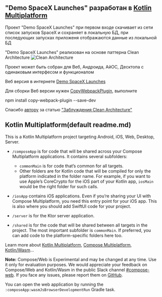 ## "Demo SpaceX Launches" разработан в [Kotlin Multiplatform](https://kotlinlang.org/docs/multiplatform.html)

Проект "Demo SpaceX Launches" при первом входе скачивает из сети список запусков SpaceX и сохраняет в локальную БД, при последующих запусках приложеня отображаются данные из локальной БД

"Demo SpaceX Launches" реализован на основе паттерна Сlean Architecture
![Сlean Architecture](https://habrastorage.org/r/w1560/web/cbe/3fd/ad2/cbe3fdad2be24de3bd4dda6c66d56d76.png)

Проект может быть собран для Веб, Андроида, АйОС, Десктопа с одинаковым интерфесом и функционалом

Веб версия в интернете [Demo SpaceX Launches](https://xpusherproj.web.app/)

Для сборки Веб версии нужен [CopyWebpackPlugin](https://webpack.js.org/plugins/copy-webpack-plugin/), выполните

npm install copy-webpack-plugin --save-dev

Спасибо [автору](https://habr.com/ru/users/Jeevuz/) за статью [ "Заблуждения Clean Architecture"](https://habr.com/ru/companies/mobileup/articles/335382/)



## Kotlin Multiplatform(default readme.md)

This is a Kotlin Multiplatform project targeting Android, iOS, Web, Desktop, Server.

* `/composeApp` is for code that will be shared across your Compose Multiplatform applications.
  It contains several subfolders:
  - `commonMain` is for code that’s common for all targets.
  - Other folders are for Kotlin code that will be compiled for only the platform indicated in the folder name.
    For example, if you want to use Apple’s CoreCrypto for the iOS part of your Kotlin app,
    `iosMain` would be the right folder for such calls.

* `/iosApp` contains iOS applications. Even if you’re sharing your UI with Compose Multiplatform,
  you need this entry point for your iOS app. This is also where you should add SwiftUI code for your project.

* `/server` is for the Ktor server application.

* `/shared` is for the code that will be shared between all targets in the project.
  The most important subfolder is `commonMain`. If preferred, you can add code to the platform-specific folders here too.


Learn more about [Kotlin Multiplatform](https://www.jetbrains.com/help/kotlin-multiplatform-dev/get-started.html),
[Compose Multiplatform](https://github.com/JetBrains/compose-multiplatform/#compose-multiplatform),
[Kotlin/Wasm](https://kotl.in/wasm/)…

**Note:** Compose/Web is Experimental and may be changed at any time. Use it only for evaluation purposes.
We would appreciate your feedback on Compose/Web and Kotlin/Wasm in the public Slack channel [#compose-web](https://slack-chats.kotlinlang.org/c/compose-web).
If you face any issues, please report them on [GitHub](https://github.com/JetBrains/compose-multiplatform/issues).

You can open the web application by running the `:composeApp:wasmJsBrowserDevelopmentRun` Gradle task.
